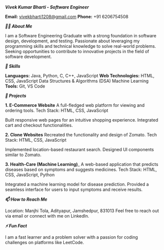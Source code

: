 _**Vivek Kumar Bharti - Software Engineer**_

**Email:** vivekbharti1208@gmail.com
**Phone:** +91 6206754508

_**🧑‍💻 About Me**_

I am a Software Engineering Graduate with a strong foundation in software design, development, and testing. Passionate about leveraging my programming skills and technical knowledge to solve real-world problems. Seeking opportunities to contribute to innovative projects in the field of software development.

_**🔧 Skills**_

**Languages:** Java, Python, C, C++, JavaScript
**Web Technologies:** HTML, CSS, JavaScript
Data Structures & Algorithms (DSA)
Machine Learning
**Tools:** Git, VS Code

_**💼 Projects**_

**1. E-Commerce Website**
A full-fledged web platform for viewing and ordering tools.
Tech Stack: HTML, CSS, JavaScript

Built responsive web pages for an intuitive shopping experience.
Integrated cart and checkout functionalities.

**2. Clone Websites**
Recreated the functionality and design of Zomato.
Tech Stack: HTML, CSS, JavaScript

Implemented location-based restaurant search.
Designed UI components similar to Zomato.

**3. Health-Care (Machine Learning)**_
A web-based application that predicts diseases based on symptoms and suggests medicines.
Tech Stack: HTML, CSS, JavaScript, Python

Integrated a machine learning model for disease prediction.
Provided a seamless interface for users to input symptoms and receive results.

_**📫 How to Reach Me**_

Location: Manjhi Tola, Adityapur, Jamshedpur, 831013
Feel free to reach out via email or connect with me on LinkedIn.

_**⚡ Fun Fact**_

I am a fast learner and a problem solver with a passion for coding challenges on platforms like LeetCode.

